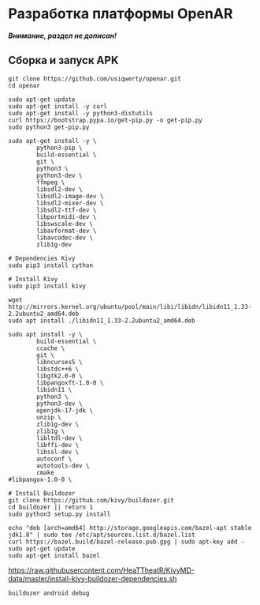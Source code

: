 # Разработка платформы OpenAR
**_Внимание, раздел не дописан!_**

## Сборка и запуск APK
```shell
git clone https://github.com/usiqwerty/openar.git
cd openar
```
```shell
sudo apt-get update
sudo apt-get install -y curl
sudo apt-get install -y python3-distutils
curl https://bootstrap.pypa.io/get-pip.py -o get-pip.py
sudo python3 get-pip.py
```


```shell
sudo apt-get install -y \
    	python3-pip \
    	build-essential \
    	git \
    	python3 \
    	python3-dev \
    	ffmpeg \
    	libsdl2-dev \
    	libsdl2-image-dev \
    	libsdl2-mixer-dev \
    	libsdl2-ttf-dev \
    	libportmidi-dev \
    	libswscale-dev \
    	libavformat-dev \
    	libavcodec-dev \
    	zlib1g-dev
```

```shell
# Dependencies Kivy
sudo pip3 install cython

# Install Kivy
sudo pip3 install kivy
```
```shell
wget http://mirrors.kernel.org/ubuntu/pool/main/libi/libidn/libidn11_1.33-2.2ubuntu2_amd64.deb
sudo apt install ./libidn11_1.33-2.2ubuntu2_amd64.deb
```
```shell
sudo apt install -y \
    	build-essential \
    	ccache \
    	git \
    	libncurses5 \
    	libstdc++6 \
    	libgtk2.0-0 \
    	libpangoxft-1.0-0 \
    	libidn11 \
    	python3 \
    	python3-dev \
    	openjdk-17-jdk \
    	unzip \
    	zlib1g-dev \
    	zlib1g \
    	libltdl-dev \
    	libffi-dev \
    	libssl-dev \
    	autoconf \
    	autotools-dev \
    	cmake
#libpangox-1.0-0 \
```
```shell
# Install Buildozer
git clone https://github.com/kivy/buildozer.git
cd buildozer || return 1
sudo python3 setup.py install
```

```shell
echo "deb [arch=amd64] http://storage.googleapis.com/bazel-apt stable jdk1.8" | sudo tee /etc/apt/sources.list.d/bazel.list 
curl https://bazel.build/bazel-release.pub.gpg | sudo apt-key add - 
sudo apt-get update 
sudo apt-get install bazel
```
https://raw.githubusercontent.com/HeaTTheatR/KivyMD-data/master/install-kivy-buildozer-dependencies.sh

```shell
buildozer android debug
```